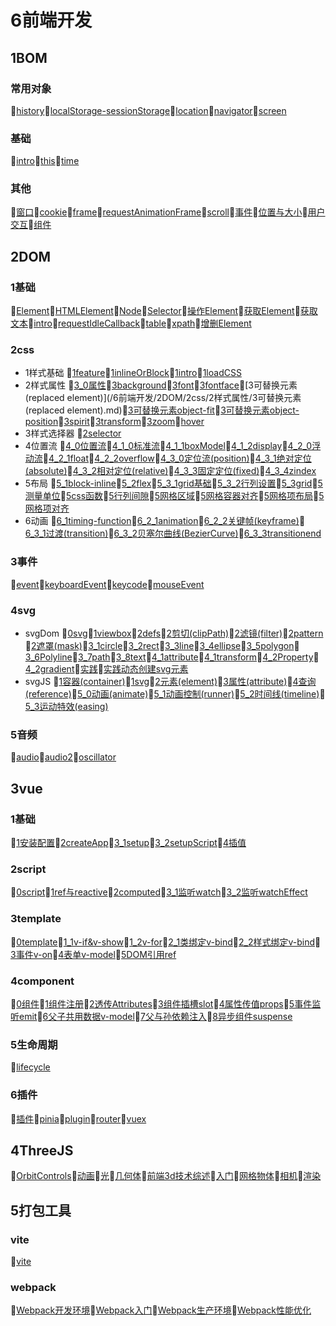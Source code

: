 # 6前端开发
## 1BOM
### 常用对象
📝[history](/6前端开发/1BOM/常用对象/history.md)📝[localStorage-sessionStorage](/6前端开发/1BOM/常用对象/localStorage-sessionStorage.md)📝[location](/6前端开发/1BOM/常用对象/location.md)📝[navigator](/6前端开发/1BOM/常用对象/navigator.md)📝[screen](/6前端开发/1BOM/常用对象/screen.md)
### 基础
📝[intro](/6前端开发/1BOM/基础/intro.md)📝[this](/6前端开发/1BOM/基础/this.md)📝[time](/6前端开发/1BOM/基础/time.md)
### 其他
📝[窗口](/6前端开发/1BOM/其他/窗口.md)📝[cookie](/6前端开发/1BOM/其他/cookie.md)📝[frame](/6前端开发/1BOM/其他/frame.md)📝[requestAnimationFrame](/6前端开发/1BOM/其他/requestAnimationFrame.md)📝[scroll](/6前端开发/1BOM/其他/scroll.md)📝[事件](/6前端开发/1BOM/其他/事件.md)📝[位置与大小](/6前端开发/1BOM/其他/位置与大小.md)📝[用户交互](/6前端开发/1BOM/其他/用户交互.md)📝[组件](/6前端开发/1BOM/其他/组件.md)
## 2DOM
### 1基础
📝[Element](/6前端开发/2DOM/1基础/Element.md)📝[HTMLElement](/6前端开发/2DOM/1基础/HTMLElement.md)📝[Node](/6前端开发/2DOM/1基础/Node.md)📝[Selector](/6前端开发/2DOM/1基础/Selector.md)📝[操作Element](/6前端开发/2DOM/1基础/操作Element.md)📝[获取Element](/6前端开发/2DOM/1基础/获取Element.md)📝[获取文本](/6前端开发/2DOM/1基础/获取文本.md)📝[intro](/6前端开发/2DOM/1基础/intro.md)📝[requestIdleCallback](/6前端开发/2DOM/1基础/requestIdleCallback.md)📝[table](/6前端开发/2DOM/1基础/table.md)📝[xpath](/6前端开发/2DOM/1基础/xpath.md)📝[增删Element](/6前端开发/2DOM/1基础/增删Element.md)
### 2css
- 1样式基础 📝[1feature](/6前端开发/2DOM/2css/1样式基础/1feature.md)📝[1inlineOrBlock](/6前端开发/2DOM/2css/1样式基础/1inlineOrBlock.md)📝[1intro](/6前端开发/2DOM/2css/1样式基础/1intro.md)📝[1loadCSS](/6前端开发/2DOM/2css/1样式基础/1loadCSS.md)
- 2样式属性 📝[3_0属性](/6前端开发/2DOM/2css/2样式属性/3_0属性.md)📝[3background](/6前端开发/2DOM/2css/2样式属性/3background.md)📝[3font](/6前端开发/2DOM/2css/2样式属性/3font.md)📝[3fontface](/6前端开发/2DOM/2css/2样式属性/3fontface.md)📝[3可替换元素(replaced element)](/6前端开发/2DOM/2css/2样式属性/3可替换元素(replaced element).md)📝[3可替换元素object-fit](/6前端开发/2DOM/2css/2样式属性/3可替换元素object-fit.md)📝[3可替换元素object-position](/6前端开发/2DOM/2css/2样式属性/3可替换元素object-position.md)📝[3spirit](/6前端开发/2DOM/2css/2样式属性/3spirit.md)📝[3transform](/6前端开发/2DOM/2css/2样式属性/3transform.md)📝[3zoom](/6前端开发/2DOM/2css/2样式属性/3zoom.md)📝[hover](/6前端开发/2DOM/2css/2样式属性/hover.md)
- 3样式选择器 📝[2selector](/6前端开发/2DOM/2css/3样式选择器/2selector.md)
- 4位置流 📝[4_0位置流](/6前端开发/2DOM/2css/4位置流/4_0位置流.md)📝[4_1_0标准流](/6前端开发/2DOM/2css/4位置流/4_1_0标准流.md)📝[4_1_1boxModel](/6前端开发/2DOM/2css/4位置流/4_1_1boxModel.md)📝[4_1_2display](/6前端开发/2DOM/2css/4位置流/4_1_2display.md)📝[4_2_0浮动流](/6前端开发/2DOM/2css/4位置流/4_2_0浮动流.md)📝[4_2_1float](/6前端开发/2DOM/2css/4位置流/4_2_1float.md)📝[4_2_2overflow](/6前端开发/2DOM/2css/4位置流/4_2_2overflow.md)📝[4_3_0定位流(position)](/6前端开发/2DOM/2css/4位置流/4_3_0定位流(position).md)📝[4_3_1绝对定位(absolute)](/6前端开发/2DOM/2css/4位置流/4_3_1绝对定位(absolute).md)📝[4_3_2相对定位(relative)](/6前端开发/2DOM/2css/4位置流/4_3_2相对定位(relative).md)📝[4_3_3固定定位(fixed)](/6前端开发/2DOM/2css/4位置流/4_3_3固定定位(fixed).md)📝[4_3_4zindex](/6前端开发/2DOM/2css/4位置流/4_3_4zindex.md)
- 5布局 📝[5_1block-inline](/6前端开发/2DOM/2css/5布局/5_1block-inline.md)📝[5_2flex](/6前端开发/2DOM/2css/5布局/5_2flex.md)📝[5_3_1grid基础](/6前端开发/2DOM/2css/5布局/5_3_1grid基础.md)📝[5_3_2行列设置](/6前端开发/2DOM/2css/5布局/5_3_2行列设置.md)📝[5_3grid](/6前端开发/2DOM/2css/5布局/5_3grid.md)📝[5测量单位](/6前端开发/2DOM/2css/5布局/5测量单位.md)📝[5css函数](/6前端开发/2DOM/2css/5布局/5css函数.md)📝[5行列间隙](/6前端开发/2DOM/2css/5布局/5行列间隙.md)📝[5网格区域](/6前端开发/2DOM/2css/5布局/5网格区域.md)📝[5网格容器对齐](/6前端开发/2DOM/2css/5布局/5网格容器对齐.md)📝[5网格项布局](/6前端开发/2DOM/2css/5布局/5网格项布局.md)📝[5网格项对齐](/6前端开发/2DOM/2css/5布局/5网格项对齐.md)
- 6动画 📝[6_1timing-function](/6前端开发/2DOM/2css/6动画/6_1timing-function.md)📝[6_2_1animation](/6前端开发/2DOM/2css/6动画/6_2_1animation.md)📝[6_2_2关键帧(keyframe)](/6前端开发/2DOM/2css/6动画/6_2_2关键帧(keyframe).md)📝[6_3_1过渡(transition)](/6前端开发/2DOM/2css/6动画/6_3_1过渡(transition).md)📝[6_3_2贝塞尔曲线(BezierCurve)](/6前端开发/2DOM/2css/6动画/6_3_2贝塞尔曲线(BezierCurve).md)📝[6_3_3transitionend](/6前端开发/2DOM/2css/6动画/6_3_3transitionend.md)
### 3事件
📝[event](/6前端开发/2DOM/3事件/event.md)📝[keyboardEvent](/6前端开发/2DOM/3事件/keyboardEvent.md)📝[keycode](/6前端开发/2DOM/3事件/keycode.md)📝[mouseEvent](/6前端开发/2DOM/3事件/mouseEvent.md)
### 4svg
- svgDom 📝[0svg](/6前端开发/2DOM/4svg/svgDom/0svg.md)📝[1viewbox](/6前端开发/2DOM/4svg/svgDom/1viewbox.md)📝[2defs](/6前端开发/2DOM/4svg/svgDom/2defs.md)📝[2剪切(clipPath)](/6前端开发/2DOM/4svg/svgDom/2剪切(clipPath).md)📝[2滤镜(filter)](/6前端开发/2DOM/4svg/svgDom/2滤镜(filter).md)📝[2pattern](/6前端开发/2DOM/4svg/svgDom/2pattern.md)📝[2遮罩(mask)](/6前端开发/2DOM/4svg/svgDom/2遮罩(mask).md)📝[3_1circle](/6前端开发/2DOM/4svg/svgDom/3_1circle.md)📝[3_2rect](/6前端开发/2DOM/4svg/svgDom/3_2rect.md)📝[3_3line](/6前端开发/2DOM/4svg/svgDom/3_3line.md)📝[3_4ellipse](/6前端开发/2DOM/4svg/svgDom/3_4ellipse.md)📝[3_5polygon](/6前端开发/2DOM/4svg/svgDom/3_5polygon.md)📝[3_6Polyline](/6前端开发/2DOM/4svg/svgDom/3_6Polyline.md)📝[3_7path](/6前端开发/2DOM/4svg/svgDom/3_7path.md)📝[3_8text](/6前端开发/2DOM/4svg/svgDom/3_8text.md)📝[4_1attribute](/6前端开发/2DOM/4svg/svgDom/4_1attribute.md)📝[4_1transform](/6前端开发/2DOM/4svg/svgDom/4_1transform.md)📝[4_2Property](/6前端开发/2DOM/4svg/svgDom/4_2Property.md)📝[4_2gradient](/6前端开发/2DOM/4svg/svgDom/4_2gradient.md)📝[实践](/6前端开发/2DOM/4svg/svgDom/实践.md)📝[实践动态创建svg元素](/6前端开发/2DOM/4svg/svgDom/实践动态创建svg元素.md)
- svgJS 📝[1容器(container)](/6前端开发/2DOM/4svg/svgJS/1容器(container).md)📝[1svg](/6前端开发/2DOM/4svg/svgJS/1svg.md)📝[2元素(element)](/6前端开发/2DOM/4svg/svgJS/2元素(element).md)📝[3属性(attribute)](/6前端开发/2DOM/4svg/svgJS/3属性(attribute).md)📝[4查询(reference)](/6前端开发/2DOM/4svg/svgJS/4查询(reference).md)📝[5_0动画(animate)](/6前端开发/2DOM/4svg/svgJS/5_0动画(animate).md)📝[5_1动画控制(runner)](/6前端开发/2DOM/4svg/svgJS/5_1动画控制(runner).md)📝[5_2时间线(timeline)](/6前端开发/2DOM/4svg/svgJS/5_2时间线(timeline).md)📝[5_3运动特效(easing)](/6前端开发/2DOM/4svg/svgJS/5_3运动特效(easing).md)
### 5音频
📝[audio](/6前端开发/2DOM/5音频/audio.md)📝[audio2](/6前端开发/2DOM/5音频/audio2.md)📝[oscillator](/6前端开发/2DOM/5音频/oscillator.md)
## 3vue
### 1基础
📝[1安装配置](/6前端开发/3vue/1基础/1安装配置.md)📝[2createApp](/6前端开发/3vue/1基础/2createApp.md)📝[3_1setup](/6前端开发/3vue/1基础/3_1setup.md)📝[3_2setupScript](/6前端开发/3vue/1基础/3_2setupScript.md)📝[4插值](/6前端开发/3vue/1基础/4插值.md)
### 2script
📝[0script](/6前端开发/3vue/2script/0script.md)📝[1ref与reactive](/6前端开发/3vue/2script/1ref与reactive.md)📝[2computed](/6前端开发/3vue/2script/2computed.md)📝[3_1监听watch](/6前端开发/3vue/2script/3_1监听watch.md)📝[3_2监听watchEffect](/6前端开发/3vue/2script/3_2监听watchEffect.md)
### 3template
📝[0template](/6前端开发/3vue/3template/0template.md)📝[1_1v-if&v-show](/6前端开发/3vue/3template/1_1v-if&v-show.md)📝[1_2v-for](/6前端开发/3vue/3template/1_2v-for.md)📝[2_1类绑定v-bind](/6前端开发/3vue/3template/2_1类绑定v-bind.md)📝[2_2样式绑定v-bind](/6前端开发/3vue/3template/2_2样式绑定v-bind.md)📝[3事件v-on](/6前端开发/3vue/3template/3事件v-on.md)📝[4表单v-model](/6前端开发/3vue/3template/4表单v-model.md)📝[5DOM引用ref](/6前端开发/3vue/3template/5DOM引用ref.md)
### 4component
📝[0组件](/6前端开发/3vue/4component/0组件.md)📝[1组件注册](/6前端开发/3vue/4component/1组件注册.md)📝[2透传Attributes](/6前端开发/3vue/4component/2透传Attributes.md)📝[3组件插槽slot](/6前端开发/3vue/4component/3组件插槽slot.md)📝[4属性传值props](/6前端开发/3vue/4component/4属性传值props.md)📝[5事件监听emit](/6前端开发/3vue/4component/5事件监听emit.md)📝[6父子共用数据v-model](/6前端开发/3vue/4component/6父子共用数据v-model.md)📝[7父与孙依赖注入](/6前端开发/3vue/4component/7父与孙依赖注入.md)📝[8异步组件suspense](/6前端开发/3vue/4component/8异步组件suspense.md)
### 5生命周期
📝[lifecycle](/6前端开发/3vue/5生命周期/lifecycle.md)
### 6插件
📝[插件](/6前端开发/3vue/6插件/插件.md)📝[pinia](/6前端开发/3vue/6插件/pinia.md)📝[plugin](/6前端开发/3vue/6插件/plugin.md)📝[router](/6前端开发/3vue/6插件/router.md)📝[vuex](/6前端开发/3vue/6插件/vuex.md)
## 4ThreeJS
📝[OrbitControls](/6前端开发/4ThreeJS/OrbitControls.md)📝[动画](/6前端开发/4ThreeJS/动画.md)📝[光](/6前端开发/4ThreeJS/光.md)📝[几何体](/6前端开发/4ThreeJS/几何体.md)📝[前端3d技术综述](/6前端开发/4ThreeJS/前端3d技术综述.md)📝[入门](/6前端开发/4ThreeJS/入门.md)📝[网格物体](/6前端开发/4ThreeJS/网格物体.md)📝[相机](/6前端开发/4ThreeJS/相机.md)📝[渲染](/6前端开发/4ThreeJS/渲染.md)
## 5打包工具
### vite
📝[vite](/6前端开发/5打包工具/vite/vite.md)
### webpack
📝[Webpack开发环境](/6前端开发/5打包工具/webpack/Webpack开发环境.md)📝[Webpack入门](/6前端开发/5打包工具/webpack/Webpack入门.md)📝[Webpack生产环境](/6前端开发/5打包工具/webpack/Webpack生产环境.md)📝[Webpack性能优化](/6前端开发/5打包工具/webpack/Webpack性能优化.md)
